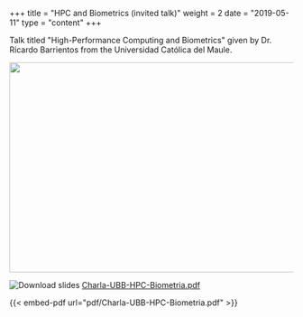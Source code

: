 +++
title = "HPC and Biometrics (invited talk)"
weight = 2
date = "2019-05-11"
type = "content"
+++

Talk titled "High-Performance Computing and Biometrics" given by Dr. Ricardo Barrientos from the Universidad Católica del Maule.


<p align="center">
  <img src="../../images/charlaHPC.jpeg"  width="526" height="372">
</p>

![Download slides](../../images/pdf_web.png) [Charla-UBB-HPC-Biometria.pdf](../../pdf/Charla-UBB-HPC-Biometria.pdf)

{{< embed-pdf url="pdf/Charla-UBB-HPC-Biometria.pdf" >}}